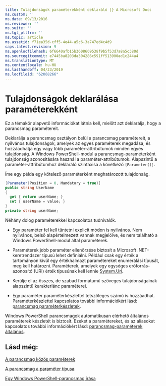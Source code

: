 ```yaml
---
title: Tulajdonságok paraméterekként deklaráló |} A Microsoft Docs
ms.custom: ''
ms.date: 09/13/2016
ms.reviewer: ''
ms.suite: ''
ms.tgt_pltfrm: ''
ms.topic: article
ms.assetid: f71ea35d-cff5-4e44-a5c6-3a747ed4c4d9
caps.latest.revision: 9
ms.openlocfilehash: 6f6640afb15b3608669538f9b5f53d7a8a5c380d
ms.sourcegitcommit: e7445ba8203da304286c591ff513900ad1c244a4
ms.translationtype: MT
ms.contentlocale: hu-HU
ms.lasthandoff: 04/23/2019
ms.locfileid: "62068266"
---
```

# <a name="declaring-properties-as-parameters"></a>Tulajdonságok deklarálása paraméterekként

Ez a témakör alapvető információkat látnia kell, mielőtt azt deklarálja, hogy a parancsmag paramétereit.

Deklarálja a parancsmag osztályon belül a parancsmag paramétereit, a nyilvános tulajdonságok, amelyek az egyes paraméterek megadása, és hozzáadhatja egy vagy több paraméter-attribútumok minden egyes tulajdonság. A Windows PowerShell-modul a parancsmag-paraméterként tulajdonság azonosítására használ a paraméter-attribútumok. Alapszintű a paraméter-attribútumhoz deklaráló szintaxisa a következő `[Parameter()]`.

Íme egy példa egy kötelező paraméterként meghatározott tulajdonság.

```csharp
[Parameter(Position = 0, Mandatory = true)]
public string UserName
{
  get { return userName; }
  set { userName = value; }
}
private string userName;
```

Néhány dolog paraméterekkel kapcsolatos tudnivalók.

- Egy paraméter fel kell tüntetni explicit módon is nyilvános. Nem nyilvános, belső alapértelmezett vannak megjelölve, és nem található a Windows PowerShell-modul által paraméterek.

- Paraméterek jobb paraméter ellenőrzése biztosít a Microsoft .NET-keretrendszer típusú lehet definiálni. Például csak egy érték a tartományon kívül egy értékhalmazt paramétereket enumerálási típusát, meg kell határozni. Paraméterek, amelyek egy egységes erőforrás-azonosító (URI) érték típusúnak kell lennie [System.Uri](/dotnet/api/System.Uri).

- Kerülje el az összes, de szabad formátumú szöveges tulajdonságainak alapszintű karakterlánc paraméterei.

- Egy paraméter paraméterkészlettel tetszőleges számú is hozzáadhat. Paraméterkészlettel kapcsolatos további információkért lásd: [parancsmag paraméterkészletek](./cmdlet-parameter-sets.md).

Windows PowerShell parancsmagok automatikusan elérhető általános paraméterek készletét is biztosít. Ezeket a paramétereket, és az aliasokat kapcsolatos további információkért lásd: [parancsmag-paraméterek általános](./common-parameter-names.md).

## <a name="see-also"></a>Lásd még:

[A parancsmag közös paraméterek](./common-parameter-names.md)

[A parancsmag a paraméter típusa](./types-of-cmdlet-parameters.md)

[Egy Windows PowerShell-parancsmag írása](./writing-a-windows-powershell-cmdlet.md)
